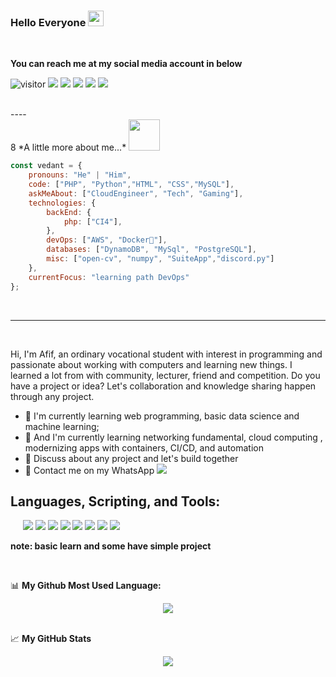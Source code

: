 <!-- example -->
<!--
**afifsauqil/afifsauqil** is a ✨ _special_ ✨ repository because its `README.md` (this file) appears on your GitHub profile.

Here are some ideas to get you started:

- 🔭 I’m currently working on ...
- 🌱 I’m currently learning ...
- 👯 I’m looking to collaborate on ...
- 🤔 I’m looking for help with ...
- 💬 Ask me about ...
- 📫 How to reach me: ...
- 😄 Pronouns: ...
- ⚡ Fun fact: ...
-->

<!-- my profile -->
### Hello Everyone <img src="https://media.giphy.com/media/hvRJCLFzcasrR4ia7z/giphy.gif" width="25px">
<br>

**You can reach me at my social media account in below**

![visitor](https://shields-io-visitor-counter.herokuapp.com/badge?page=afifsauqil.afifsauqil&label=Visitor&labelColor=000000&logo=GitHub&logoColor=FFFFFF&color=2807ba&style=for-the-badge)
[![](https://img.shields.io/badge/Gmail-D14836?style=for-the-badge&logo=gmail&logoColor=white)](mailto:afifsauqil18@gmail.com)
[![](https://img.shields.io/badge/Instagram-E4405F?style=for-the-badge&logo=instagram&logoColor=white)](https://www.instagram.com/afifsauqil)
[![](https://img.shields.io/badge/Facebook-4287f5?style=for-the-badge&logo=facebook&logoColor=white)](https://www.facebook.com/afif.sauqil.18)
[![](https://img.shields.io/badge/Telegram-00979D?style=for-the-badge&logo=telegram&logoColor=white)](https://t.me/afifsauqil)
[![](https://img.shields.io/badge/LinkedIn-11c8ed?style=for-the-badge&logo=Linkedin&logoColor=white)](https://www.linkedin.com/in/afif-sauqil-arifin-b72878209/)

<br />
----
<br>8
      *A little more about me...* <img src="https://media.giphy.com/media/VgCDAzcKvsR6OM0uWg/giphy.gif" width="50">  

```javascript
const vedant = {
    pronouns: "He" | "Him",
    code: ["PHP", "Python","HTML", "CSS","MySQL"],
    askMeAbout: ["CloudEngineer", "Tech", "Gaming"],
    technologies: {
        backEnd: {
            php: ["CI4"],
        },
        devOps: ["AWS", "Docker🐳"],
        databases: ["DynamoDB", "MySql", "PostgreSQL"],
        misc: ["open-cv", "numpy", "SuiteApp","discord.py"]
    },
    currentFocus: "learning path DevOps"
};
```
<br>

----
<br />

Hi, I'm Afif, an ordinary vocational student with interest in programming and passionate about working with computers and learning new things. I learned a lot from with community, lecturer, friend and competition. Do you have a project or idea? Let's collaboration and knowledge sharing happen through any project.
  
- 🌱 I'm currently learning web programming, basic data science and machine learning;
- 🌱 And I'm currently learning networking fundamental, cloud computing , modernizing apps with containers, CI/CD, and automation 
- 💬 Discuss about any project and let's build together
- 📲 Contact me on my WhatsApp [![](https://img.shields.io/badge/WhatsApp-25D366?style=for-the-badge&logo=whatsapp&logoColor=white)](https://api.whatsapp.com/send?phone=+6289616477879)

## Languages, Scripting, and Tools:  

<!-- <code><img height="40" src="https://raw.githubusercontent.com/github/explore/80688e429a7d4ef2fca1e82350fe8e3517d3494d/topics/html/html.png"></code>
<code><img height="40" src="https://raw.githubusercontent.com/github/explore/80688e429a7d4ef2fca1e82350fe8e3517d3494d/topics/css/css.png"></code>
<code><img height="40" src="https://raw.githubusercontent.com/github/explore/80688e429a7d4ef2fca1e82350fe8e3517d3494d/topics/cpp/cpp.png"></code>
<code><img height="40" src="https://raw.githubusercontent.com/github/explore/80688e429a7d4ef2fca1e82350fe8e3517d3494d/topics/mysql/mysql.png"></code>
<code><img height="40" src="https://raw.githubusercontent.com/github/explore/80688e429a7d4ef2fca1e82350fe8e3517d3494d/topics/php/php.png"></code>
<code><img height="40" src="https://raw.githubusercontent.com/github/explore/80688e429a7d4ef2fca1e82350fe8e3517d3494d/topics/python/python.png"></code>
<code><img height="40" src="https://raw.githubusercontent.com/github/explore/80688e429a7d4ef2fca1e82350fe8e3517d3494d/topics/git/git.png"></code>
<code><img height="40" src="https://raw.githubusercontent.com/github/explore/80688e429a7d4ef2fca1e82350fe8e3517d3494d/topics/javascript/javascript.png"></code>
<code><img height="40" src="https://raw.githubusercontent.com/github/explore/80688e429a7d4ef2fca1e82350fe8e3517d3494d/topics/docker/docker.png"></code>
<code><img height="40" src="https://raw.githubusercontent.com/github/explore/80688e429a7d4ef2fca1e82350fe8e3517d3494d/topics/kubernetes/kubernetes.png"></code>
<code><img height="40" src="https://raw.githubusercontent.com/github/explore/80688e429a7d4ef2fca1e82350fe8e3517d3494d/topics/aws/aws.png"></code> -->
<img src="https://img.shields.io/badge/Kubernetes-2807ba.svg?&style=for-the-badge&logo=kubernetes&logoColor=white" alt="">
<img src="https://img.shields.io/badge/Docker-2496ED.svg?&style=for-the-badge&logo=docker&logoColor=white" alt="">
<img src="https://img.shields.io/badge/Git-F05032.svg?&style=for-the-badge&logo=git&logoColor=white" alt="">
<img src="https://img.shields.io/badge/AWS-232F3E.svg?&style=for-the-badge&logo=Amazon-AWS&logoColor=white" alt="">
<img src="https://img.shields.io/badge/Arduino-00979D?style=for-the-badge&logo=Arduino&logoColor=white" alt="">    
<img src="https://img.shields.io/badge/Bash-4EAA25?style=for-the-badge&logo=GNU-Bash&logoColor=white">
<img src="https://img.shields.io/badge/Shell_Script-121011?style=for-the-badge&logo=gnu-bash&logoColor=white">
<img src="https://img.shields.io/badge/HTML5-E34F26?style=for-the-badge&logo=html5&logoColor=white">
<img src="https://img.shields.io/badge/CSS-2496ED?style=for-the-badge&logo=css3&logoColor=white">
<img src="https://img.shields.io/badge/JavaScript-F7DF1E?style=for-the-badge&logo=javascript&logoColor=black">
<img src="https://img.shields.io/badge/PHP-777BB4?style=for-the-badge&logo=php&logoColor=white">
<img src="https://img.shields.io/badge/MySQL-00000F?style=for-the-badge&logo=mysql&logoColor=white">
<img src="https://img.shields.io/badge/Python-14354C?style=for-the-badge&logo=python&logoColor=white">



**note: basic learn and some have simple project**

<br>

📊  **My Github Most Used Language:**
<!--START_SECTION:waka-->
<div align='center'>
<img align="center" src="https://github-readme-stats.vercel.app/api/top-langs/?username=afifsauqil&layout=compact&langs_count=7&hide=html&bg_color=0D1117&text_color=2496ED&icon_color=2496ED&title_color=2496ED&hide_border=true)"/>
</div>
  
<!--END_SECTION:waka-->

<!-- If you like what I do, maybe consider buying me a coffee/tea 🥺👉👈

<a href="https://www.buymeacoffee.com/abhisheknaiidu" target="_blank"><img src="https://cdn.buymeacoffee.com/buttons/v2/default-red.png" alt="Buy Me A Coffee" width="150" ></a> -->

<!-- 🚧 **My Todoist Stats:** -->
<!-- TODO-IST:START -->
<!-- 🏆  7,926 Karma Points           
🌸  Completed 2 tasks today           
✅  Completed 660 tasks so far           
⏳  Longest streak is 10 days -->
<!-- TODO-IST:END -->

<br>

📈 **My GitHub Stats**

<div align='center'>
<img align="center" src="https://github-readme-stats.vercel.app/api?username=afifsauqil&layout=compact&langs_count=7&hide=html&bg_color=0D1117&text_color=2496ED&icon_color=2496ED&title_color=2496ED&hide_border=true"/>
</div>
